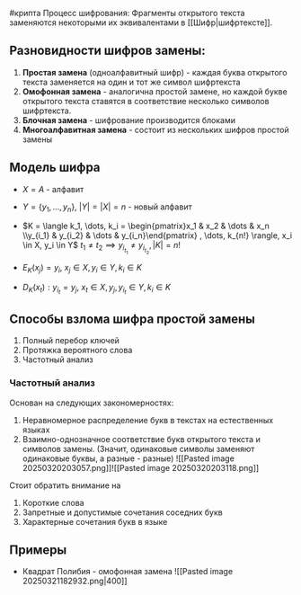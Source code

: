 #крипта 
Процесс шифрования: Фрагменты открытого текста заменяются некоторыми их эквивалентами в [[Шифр|шифртексте]].

## Разновидности шифров замены:
1) **Простая замена** (одноалфавитный шифр) - каждая буква открытого текста заменяется на один и тот же символ шифртекста
2) **Омофонная замена** - аналогична простой замене, но каждой букве открытого текста ставятся в соответствие несколько символов шифртекста.
3) **Блочная замена** - шифрование производится блоками
4) **Многоалфавитная замена** - состоит из нескольких шифров простой замены
## Модель шифра
- $X = A$ - алфавит
- $Y = \{ y_1, \dots, y_n\}, \ |Y| = |X| = n$ - новый алфавит
- $K = \langle k_1, \dots, k_i = \begin{pmatrix}x_1 & x_2 & \dots & x_n \\y_{i_1} & y_{i_2} & \dots & y_{i_n}\end{pmatrix} , \dots, k_{n!} \rangle, x_i \in X, y_i \in Y$
	$t_1 \neq t_2 \implies y_{i_{t_1}} \neq y_{i_{t_2}}, |K| = n!$

- $E_K(x_j) = y_i, \ x_j \in X, y_i \in Y, k_i \in K$
- $D_K(x_t): y_{i_t} = y_j, \ x_t \in X, y_j, y_{i_t} \in Y, k_i \in K$

## Способы взлома шифра простой замены
1. Полный перебор ключей
2. Протяжка вероятного слова
3. Частотный анализ

### Частотный анализ
Основан на следующих закономерностях:
1) Неравномерное распределение букв в текстах на естественных языках
2) Взаимно-однозначное соответствие букв открытого текста и символов замены. (Значит, одинаковые символы заменяют одинаковые буквы, а разные - разные)
![[Pasted image 20250320203057.png]]![[Pasted image 20250320203118.png]]

Стоит обратить внимание на
1) Короткие слова
2) Запретные и допустимые сочетания соседних букв
3) Характерные сочетания букв в языке

## Примеры
- Квадрат Полибия - омофонная замена
	![[Pasted image 20250321182932.png|400]]